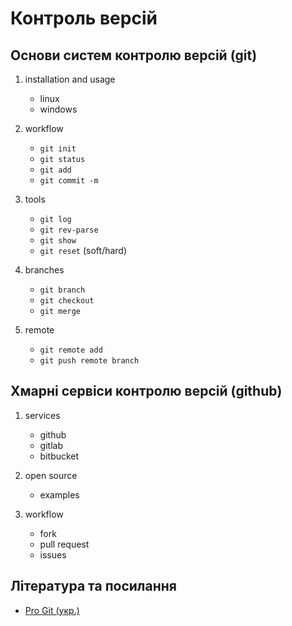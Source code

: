 # Контроль версій

## Основи систем контролю версій (git)

1. installation and usage
    - linux
    - windows

2. workflow
    - `git init`
    - `git status`
    - `git add`
    - `git commit -m`

3. tools
    - `git log`
    - `git rev-parse`
    - `git show`
    - `git reset` (soft/hard)

4. branches
    - `git branch`
    - `git checkout`
    - `git merge`

5. remote
    - `git remote add`
    - `git push remote branch`

## Хмарні сервіси контролю версій (github)

1. services
    - github
    - gitlab
    - bitbucket

2. open source
    - examples

3. workflow
    - fork
    - pull request
    - issues

## Література та посилання
- [Pro Git (укр.)](https://git-scm.com/book/uk/v2)

